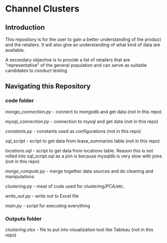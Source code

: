 # Channel Clusters

## Introduction

This repository is for the user to gain a better understanding of the product and the retailers. It will also give an understanding of what kind of data are available.

A secondary objective is to provide a list of retailers that are "representative" of the general population and can serve as suitable candidates to conduct testing

## Navigating this Repository

### code folder

*mongo_connection.py* - connect to mongodb and get data (not in this repo)

*mysql_connection.py* - connection to mysql and get data (not in this repo)

*constants.py* - constants used as configurations (not in this repo)

*sql_script* - script to get data from lease_summaries table (not in this repo)

*locations.sql* - script to get data from locations table. Reason this is not rolled into sql_script.sql as a join is because mysqldb is very slow with joins (not in this repo)

*merge_compute.py* - merge together data sources and do cleaning and manipulations

*clustering.py* - meat of code used for clustering/PCA/etc.

*write_out.py* - write out to Excel file

*main.py* - script for executing everything

### Outputs folder

*clustering.xlsx* - file to put into visualization tool like Tableau (not in this repo)

